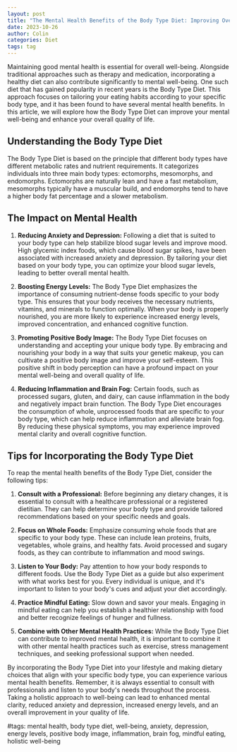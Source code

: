 ```yaml
---
layout: post
title: "The Mental Health Benefits of the Body Type Diet: Improving Overall Well-being"
date: 2023-10-26
author: Colin
categories: Diet
tags: tag
---
```


Maintaining good mental health is essential for overall well-being. Alongside traditional approaches such as therapy and medication, incorporating a healthy diet can also contribute significantly to mental well-being. One such diet that has gained popularity in recent years is the Body Type Diet. This approach focuses on tailoring your eating habits according to your specific body type, and it has been found to have several mental health benefits. In this article, we will explore how the Body Type Diet can improve your mental well-being and enhance your overall quality of life.

## Understanding the Body Type Diet

The Body Type Diet is based on the principle that different body types have different metabolic rates and nutrient requirements. It categorizes individuals into three main body types: ectomorphs, mesomorphs, and endomorphs. Ectomorphs are naturally lean and have a fast metabolism, mesomorphs typically have a muscular build, and endomorphs tend to have a higher body fat percentage and a slower metabolism.

## The Impact on Mental Health

1. **Reducing Anxiety and Depression:** Following a diet that is suited to your body type can help stabilize blood sugar levels and improve mood. High glycemic index foods, which cause blood sugar spikes, have been associated with increased anxiety and depression. By tailoring your diet based on your body type, you can optimize your blood sugar levels, leading to better overall mental health.

2. **Boosting Energy Levels:** The Body Type Diet emphasizes the importance of consuming nutrient-dense foods specific to your body type. This ensures that your body receives the necessary nutrients, vitamins, and minerals to function optimally. When your body is properly nourished, you are more likely to experience increased energy levels, improved concentration, and enhanced cognitive function.

3. **Promoting Positive Body Image:** The Body Type Diet focuses on understanding and accepting your unique body type. By embracing and nourishing your body in a way that suits your genetic makeup, you can cultivate a positive body image and improve your self-esteem. This positive shift in body perception can have a profound impact on your mental well-being and overall quality of life.

4. **Reducing Inflammation and Brain Fog:** Certain foods, such as processed sugars, gluten, and dairy, can cause inflammation in the body and negatively impact brain function. The Body Type Diet encourages the consumption of whole, unprocessed foods that are specific to your body type, which can help reduce inflammation and alleviate brain fog. By reducing these physical symptoms, you may experience improved mental clarity and overall cognitive function.

## Tips for Incorporating the Body Type Diet

To reap the mental health benefits of the Body Type Diet, consider the following tips:

1. **Consult with a Professional:** Before beginning any dietary changes, it is essential to consult with a healthcare professional or a registered dietitian. They can help determine your body type and provide tailored recommendations based on your specific needs and goals.

2. **Focus on Whole Foods:** Emphasize consuming whole foods that are specific to your body type. These can include lean proteins, fruits, vegetables, whole grains, and healthy fats. Avoid processed and sugary foods, as they can contribute to inflammation and mood swings.

3. **Listen to Your Body:** Pay attention to how your body responds to different foods. Use the Body Type Diet as a guide but also experiment with what works best for you. Every individual is unique, and it's important to listen to your body's cues and adjust your diet accordingly.

4. **Practice Mindful Eating:** Slow down and savor your meals. Engaging in mindful eating can help you establish a healthier relationship with food and better recognize feelings of hunger and fullness.

5. **Combine with Other Mental Health Practices:** While the Body Type Diet can contribute to improved mental health, it is important to combine it with other mental health practices such as exercise, stress management techniques, and seeking professional support when needed.

By incorporating the Body Type Diet into your lifestyle and making dietary choices that align with your specific body type, you can experience various mental health benefits. Remember, it is always essential to consult with professionals and listen to your body's needs throughout the process. Taking a holistic approach to well-being can lead to enhanced mental clarity, reduced anxiety and depression, increased energy levels, and an overall improvement in your quality of life.

#tags: mental health, body type diet, well-being, anxiety, depression, energy levels, positive body image, inflammation, brain fog, mindful eating, holistic well-being